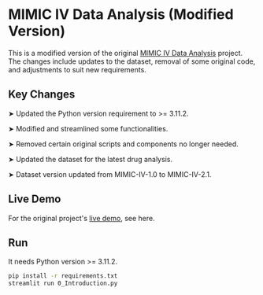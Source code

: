 # MIMIC IV Data Analysis (Modified Version) 

This is a modified version of the original  [MIMIC IV Data Analysis](https://mimic-iv-drug-data-analysis-0--introduction-uwu-ting.streamlit.app/) project. 
The changes include updates to the dataset, removal of some original code, and adjustments to suit new requirements.

## Key Changes

➤ Updated the Python version requirement to >= 3.11.2.

➤ Modified and streamlined some functionalities.

➤ Removed certain original scripts and components no longer needed.

➤ Updated the dataset for the latest drug analysis.

➤ Dataset version updated from MIMIC-IV-1.0 to MIMIC-IV-2.1.

## Live Demo

For the original project's [live demo](https://sunrimii-mimic-iv-data-analysis-0--introduction-yx89v6.streamlitapp.com/), see here.

## Run

It needs Python version >= 3.11.2.


```bash
pip install -r requirements.txt
streamlit run 0_Introduction.py
```
